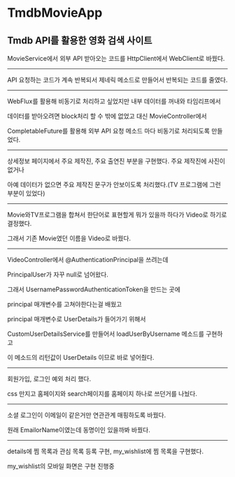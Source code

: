 # TmdbMovieApp
## Tmdb API를 활용한 영화 검색 사이트

MovieService에서 외부 API 받아오는 코드를 HttpClient에서 WebClient로 바꿨다. 

---
API 요청하는 코드가 계속 반복되서 제네릭 메소드로 만들어서 반복되는 코드를 줄였다. 

---
WebFlux를 활용해 비동기로 처리하고 싶었지만 내부 데이터를 꺼내와 타임리프에서 

데이터를 받아오려면 block처리 할 수 밖에 없었고 대신 MovieController에서 

CompletableFuture를 활용해 외부 API 요청 메소드 마다 비동기로 처리되도록 만들었다.

---
상세정보 페이지에서 주요 제작진, 주요 출연진 부분을 구현했다. 주요 제작진에 사진이 없거나 

아예 데이터가 없으면 주요 제작진 문구가 안보이도록 처리했다.(TV 프로그램에 그런 부분이 있었다)

---
Movie와TV프로그램을 합쳐서 한단어로 표현할게 뭐가 있을까 하다가 Video로 하기로 결정했다. 

그래서 기존 Movie였던 이름을 Video로 바꿨다. 

---
VideoController에서 @AuthenticationPrincipal을 쓰려는데 

PrincipalUser가 자꾸 null로 넘어왔다. 

그래서 UsernamePasswordAuthenticationToken을 만드는 곳에

principal 매개변수를 고쳐야한다는걸 배웠고 

principal 매개변수로 UserDetails가 들어가기 위해서 

CustomUserDetailsService를 만들어서 loadUserByUsername 메소드를 구현하고 

이 메소드의 리턴값이 UserDetails 이므로 바로 넣어줬다.

---
회원가입, 로그인 예외 처리 했다.

css 만지고 홈페이지와 search페이지를 홈페이지 하나로 쓰던거를 나눴다.

---
소셜 로그인이 이메일이 같은거만 연관관계 매핑하도록 바꿨다. 

원래 EmailorName이였는데 동명이인 있을까봐 바꿨다.

---
details에 찜 목록과 관심 목록 등록 구현, my_wishlist에 찜 목록을 구현했다. 

my_wishlist의 모바일 화면은 구현 진행중